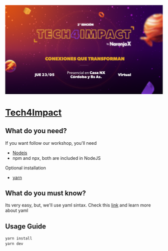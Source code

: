 <img src="./assets/tech4Impact_portal.png" />

# [Tech4Impact](https://www.naranjax.com/tech4impact/)

## What do you need?

If you want follow our workshop, you'll need

- [Nodejs](https://nodejs.org/en/download)
- npm and npx, both are included in NodeJS

Optional installation

- [yarn](https://yarnpkg.com/getting-started/install)

## What do you must know?

Its very easy, but, we'll use yaml sintax. Check this [link](https://onthedock.github.io/post/170525-introduccion-a-yaml/) and learn more about yaml

## Usage Guide

```sh
yarn install
yarn dev
```
